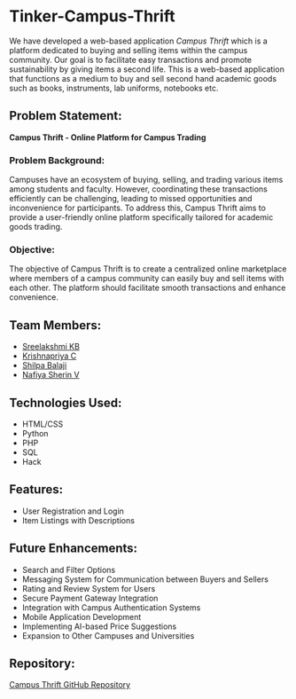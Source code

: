 # Tinker-Campus-Thrift

We have developed a web-based application *Campus Thrift* which is a platform dedicated to buying and selling items within the campus community. Our goal is to facilitate easy transactions and promote sustainability by giving items a second life. This is a web-based application that functions as a medium to buy and sell second hand academic goods such as books, instruments, lab uniforms, notebooks etc.

## Problem Statement: 
**Campus Thrift - Online Platform for Campus Trading**

### Problem Background:
Campuses have an ecosystem of buying, selling, and trading various items among students and faculty. However, coordinating these transactions efficiently can be challenging, leading to missed opportunities and inconvenience for participants. To address this, Campus Thrift aims to provide a user-friendly online platform specifically tailored for academic goods trading.

### Objective:
The objective of Campus Thrift is to create a centralized online marketplace where members of a campus community can easily buy and sell items with each other. The platform should facilitate smooth transactions and enhance convenience.

## Team Members:
- [Sreelakshmi KB](https://github.com/sreelakshmi603)
- [Krishnapriya C](https://github.com/krishh2023)
- [Shilpa Balaji](https://github.com/shilpabalaji2003)
- [Nafiya Sherin V](https://github.com/nafya)

## Technologies Used:
- HTML/CSS
- Python
- PHP
- SQL
- Hack

## Features:
- User Registration and Login
- Item Listings with Descriptions


## Future Enhancements:
- Search and Filter Options
- Messaging System for Communication between Buyers and Sellers
- Rating and Review System for Users
- Secure Payment Gateway Integration
- Integration with Campus Authentication Systems
- Mobile Application Development
- Implementing AI-based Price Suggestions
- Expansion to Other Campuses and Universities

## Repository:
[Campus Thrift GitHub Repository](https://github.com/Campus-Thrift)


